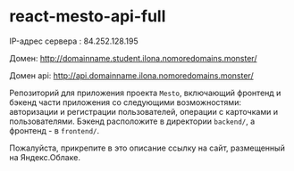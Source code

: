 # react-mesto-api-full

IP-адрес сервера : 84.252.128.195

Домен: http://domainname.student.ilona.nomoredomains.monster/

Домен api: http://api.domainname.ilona.nomoredomains.monster/

Репозиторий для приложения проекта `Mesto`, включающий фронтенд и бэкенд части приложения со следующими возможностями: авторизации и регистрации пользователей, операции с карточками и пользователями. Бэкенд расположите в директории `backend/`, а фронтенд - в `frontend/`. 
  
Пожалуйста, прикрепите в это описание ссылку на сайт, размещенный на Яндекс.Облаке.

